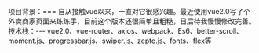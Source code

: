 项目背景：===
自从接触vue以来，一直对它很感兴趣。最近使用vue2.0写了个外卖商家页面来练练手，目前这个版本还很简单且粗糙，日后待我慢慢修改完善。
技术栈：---
vue2.0、vue-router、axios、webpack、Es6、better-scroll、moment.js、progressbar.js、swiper.js、zepto.js、fonts、flex等
